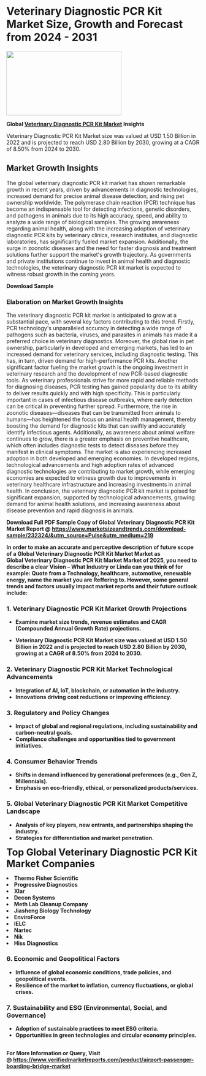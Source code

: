 <H1>Veterinary Diagnostic PCR Kit Market Size, Growth and Forecast from 2024 - 2031</H1><img class="aligncenter size-medium wp-image-584254" src="https://thirdeyenews.in/wp-content/uploads/2024/09/Global-Market-Research-300x168.jpeg" alt="" width="300" height="168" /><p><strong>Global&nbsp;<a href="https://www.marketsizeandtrends.com/download-sample/232324/&amp;utm_source=Pulse&amp;utm_medium=219">Veterinary Diagnostic PCR Kit Market</a> Insights</strong></p><p>Veterinary Diagnostic PCR Kit Market size was valued at USD 1.50 Billion in 2022 and is projected to reach USD 2.80 Billion by 2030, growing at a CAGR of 8.50% from 2024 to 2030.</p><p><h2>Market Growth Insights</h2> The global veterinary diagnostic PCR kit market has shown remarkable growth in recent years, driven by advancements in diagnostic technologies, increased demand for precise animal disease detection, and rising pet ownership worldwide. The polymerase chain reaction (PCR) technique has become an indispensable tool for detecting infections, genetic disorders, and pathogens in animals due to its high accuracy, speed, and ability to analyze a wide range of biological samples. The growing awareness regarding animal health, along with the increasing adoption of veterinary diagnostic PCR kits by veterinary clinics, research institutes, and diagnostic laboratories, has significantly fueled market expansion. Additionally, the surge in zoonotic diseases and the need for faster diagnosis and treatment solutions further support the market's growth trajectory. As governments and private institutions continue to invest in animal health and diagnostic technologies, the veterinary diagnostic PCR kit market is expected to witness robust growth in the coming years. <p><strong>Download Sample</strong></p> <h3>Elaboration on Market Growth Insights</h3> The veterinary diagnostic PCR kit market is anticipated to grow at a substantial pace, with several key factors contributing to this trend. Firstly, PCR technology's unparalleled accuracy in detecting a wide range of pathogens such as bacteria, viruses, and parasites in animals has made it a preferred choice in veterinary diagnostics. Moreover, the global rise in pet ownership, particularly in developed and emerging markets, has led to an increased demand for veterinary services, including diagnostic testing. This has, in turn, driven demand for high-performance PCR kits. Another significant factor fueling the market growth is the ongoing investment in veterinary research and the development of new PCR-based diagnostic tools. As veterinary professionals strive for more rapid and reliable methods for diagnosing diseases, PCR testing has gained popularity due to its ability to deliver results quickly and with high specificity. This is particularly important in cases of infectious disease outbreaks, where early detection can be critical in preventing further spread. Furthermore, the rise in zoonotic diseases—diseases that can be transmitted from animals to humans—has heightened the focus on animal health management, thereby boosting the demand for diagnostic kits that can swiftly and accurately identify infectious agents. Additionally, as awareness about animal welfare continues to grow, there is a greater emphasis on preventive healthcare, which often includes diagnostic tests to detect diseases before they manifest in clinical symptoms. The market is also experiencing increased adoption in both developed and emerging economies. In developed regions, technological advancements and high adoption rates of advanced diagnostic technologies are contributing to market growth, while emerging economies are expected to witness growth due to improvements in veterinary healthcare infrastructure and increasing investments in animal health. In conclusion, the veterinary diagnostic PCR kit market is poised for significant expansion, supported by technological advancements, growing demand for animal health solutions, and increasing awareness about disease prevention and rapid diagnosis in animals. <p><strong></p><p><span class=""><strong>Download Full PDF Sample Copy of Global Veterinary Diagnostic PCR Kit Market Report</strong> @ <a href="https://www.marketsizeandtrends.com/download-sample/232324/&amp;utm_source=Pulse&amp;utm_medium=219" target="_blank">https://www.marketsizeandtrends.com/download-sample/232324/&amp;utm_source=Pulse&amp;utm_medium=219</a></span></p><p>In order to make an accurate and perceptive description of future scope of a Global&nbsp;Veterinary Diagnostic PCR Kit Market Market as Global&nbsp;Veterinary Diagnostic PCR Kit Market Market of 2025, you need to describe a clear Vision &ndash; What Industry or Linda can you think of for example: Quote from a Technology, healthcare, automotive, renewable energy, name the market you are Reffering to. However, some general trends and factors usually impact market reports and their future outlook include:</p><h3>1.&nbsp;<strong>Veterinary Diagnostic PCR Kit Market Growth Projections</strong></h3><ul><li>Examine market size trends, revenue estimates and CAGR (Compounded Annual Growth Rate) projections.</li><li><p>Veterinary Diagnostic PCR Kit Market size was valued at USD 1.50 Billion in 2022 and is projected to reach USD 2.80 Billion by 2030, growing at a CAGR of 8.50% from 2024 to 2030.</p></li></ul><h3>2.&nbsp;<strong>Veterinary Diagnostic PCR Kit Market Technological Advancements</strong></h3><ul><li>Integration of AI, IoT, blockchain, or automation in the industry.</li><li>Innovations driving cost reductions or improving efficiency.</li></ul><h3>3.&nbsp;<strong>Regulatory and Policy Changes</strong></h3><ul><li>Impact of global and regional regulations, including sustainability and carbon-neutral goals.</li><li>Compliance challenges and opportunities tied to government initiatives.</li></ul><h3>4.&nbsp;<strong>Consumer Behavior Trends</strong></h3><ul><li>Shifts in demand influenced by generational preferences (e.g., Gen Z, Millennials).</li><li>Emphasis on eco-friendly, ethical, or personalized products/services.</li></ul><h3>5.&nbsp;<strong>Global Veterinary Diagnostic PCR Kit Market Competitive Landscape</strong></h3><ul><li>Analysis of key players, new entrants, and partnerships shaping the industry.</li><li>Strategies for differentiation and market penetration.</li></ul><p data-pm-slice="1 1 []"><span style="color: inherit; font-family: inherit; font-size: 25px;">Top Global Veterinary Diagnostic PCR Kit Market Companies</span></p><div class="" data-test-id=""><p><li>Thermo Fisher Scientific</li><li> Progressive Diagnostics</li><li> Xlar</li><li> Decon Systems</li><li> Meth Lab Cleanup Company</li><li> Jiasheng Biology Technology</li><li> EnviroForce</li><li> IELC</li><li> Nartec</li><li> Nik</li><li> Hiss Diagnostics</li></p></div><h3>6.&nbsp;<strong>Economic and Geopolitical Factors</strong></h3><ul><li>Influence of global economic conditions, trade policies, and geopolitical events.</li><li>Resilience of the market to inflation, currency fluctuations, or global crises.</li></ul><h3>7.&nbsp;<strong>Sustainability and ESG (Environmental, Social, and Governance)</strong></h3><ul><li>Adoption of sustainable practices to meet ESG criteria.</li><li>Opportunities in green technologies and circular economy principles.</li></ul><h2><strong style="font-size: 14px;">For More Information or Query, Visit @&nbsp;</strong><a style="background-color: #ffffff; font-size: 14px;" href="https://www.marketsizeandtrends.com/report/veterinary-diagnostic-pcr-kit-market/" target="_blank">https://www.verifiedmarketreports.com/product/airport-passenger-boarding-bridge-market</a></h2>
